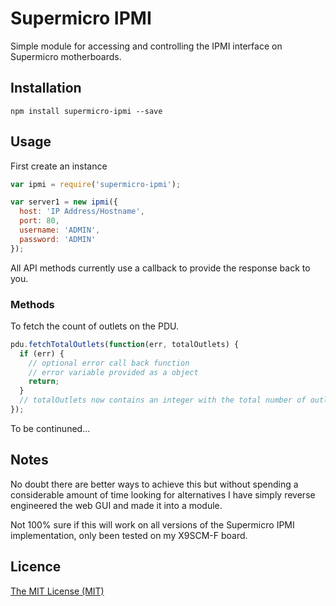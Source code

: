 # Supermicro IPMI 

Simple module for accessing and controlling the IPMI interface on Supermicro motherboards. 

## Installation

```
npm install supermicro-ipmi --save
```

  
## Usage

First create an instance
 
```javascript
var ipmi = require('supermicro-ipmi');

var server1 = new ipmi({
  host: 'IP Address/Hostname',
  port: 80,
  username: 'ADMIN',
  password: 'ADMIN'
});
```

All API methods currently use a callback to provide the response back to you.


### Methods

To fetch the count of outlets on the PDU.

```javascript
pdu.fetchTotalOutlets(function(err, totalOutlets) {
  if (err) {
    // optional error call back function
    // error variable provided as a object
    return;
  }
  // totalOutlets now contains an integer with the total number of outlets
});
```
  
To be continuned...

  
## Notes

No doubt there are better ways to achieve this but without spending a considerable amount of time looking for alternatives I have simply reverse engineered the web GUI and made it into a module.

Not 100% sure if this will work on all versions of the Supermicro IPMI implementation, only been tested on my X9SCM-F board.


## Licence

[The MIT License (MIT)](https://github.com/phillipsnick/supermicro-ipmi/blob/master/LICENCE)
